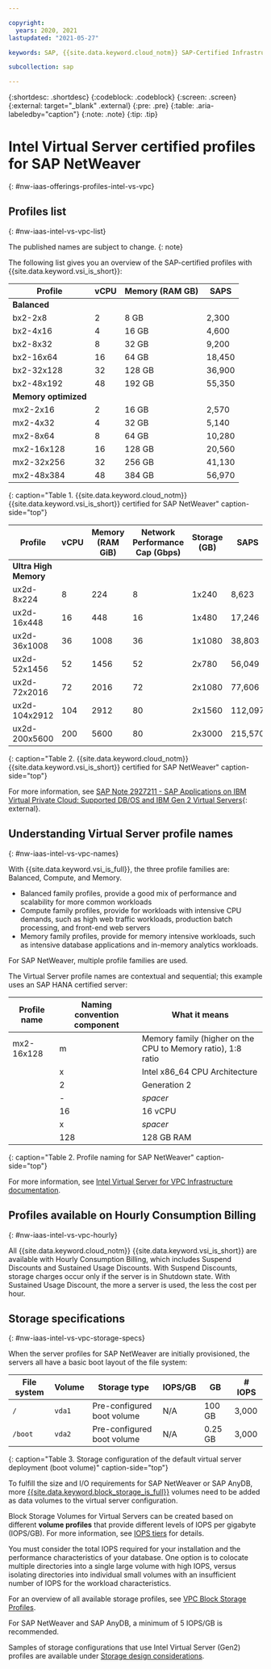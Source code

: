 ```yaml
---

copyright:
  years: 2020, 2021
lastupdated: "2021-05-27"

keywords: SAP, {{site.data.keyword.cloud_notm}} SAP-Certified Infrastructure, {{site.data.keyword.ibm_cloud_sap}}, SAP Workloads

subcollection: sap

---
```


{:shortdesc: .shortdesc}
{:codeblock: .codeblock}
{:screen: .screen}
{:external: target="_blank" .external}
{:pre: .pre}
{:table: .aria-labeledby="caption"}
{:note: .note}
{:tip: .tip}

# Intel Virtual Server certified profiles for SAP NetWeaver
{: #nw-iaas-offerings-profiles-intel-vs-vpc}

## Profiles list
{: #nw-iaas-intel-vs-vpc-list}

The published names are subject to change.
{: note}

The following list gives you an overview of the SAP-certified profiles with {{site.data.keyword.vsi_is_short}}:

| **Profile** | **vCPU** | **Memory (RAM GB)** | **SAPS** |
| --- | --- | --- | --- |
| **Balanced** | | | |
| bx2-2x8 | 2 | 8 GB | 2,300 |
| bx2-4x16 | 4 | 16 GB |  4,600 |
| bx2-8x32 | 8 | 32 GB |  9,200 |
| bx2-16x64 | 16 | 64 GB | 18,450 |
| bx2-32x128 | 32 | 128 GB | 36,900 |
| bx2-48x192 | 48 | 192 GB | 55,350 |
| **Memory optimized** | | | |
| mx2-2x16 | 2 | 16 GB | 2,570 |
| mx2-4x32 | 4 | 32 GB | 5,140 |
| mx2-8x64 | 8 | 64 GB | 10,280 |
| mx2-16x128 | 16 | 128 GB | 20,560 |
| mx2-32x256 | 32 | 256 GB | 41,130 |
| mx2-48x384 | 48 | 384 GB | 56,970 |
{: caption="Table 1. {{site.data.keyword.cloud_notm}} {{site.data.keyword.vsi_is_short}} certified for SAP NetWeaver" caption-side="top"}

| **Profile** | **vCPU** | **Memory (RAM GiB)** | **Network Performance Cap (Gbps)** | **Storage (GB)** | **SAPS** |
| --- | --- | --- | --- | --- | --- |
| **Ultra High Memory** | | | | | | 
| ux2d-8x224 | 8 | 224 | 8 | 1x240 | 8,623 |
| ux2d-16x448 | 16 | 448 | 16 | 1x480 | 17,246 |
| ux2d-36x1008 | 36 | 1008 | 36 | 1x1080 | 38,803 |
| ux2d-52x1456 | 52 | 1456 | 52 | 2x780 | 56,049 |
| ux2d-72x2016 | 72 | 2016 | 72 | 2x1080 | 77,606 |
| ux2d-104x2912 | 104 | 2912 | 80 | 2x1560 | 112,097 |
| ux2d-200x5600 | 200 | 5600 | 80 | 2x3000 | 215,570 |
{: caption="Table 2. {{site.data.keyword.cloud_notm}} {{site.data.keyword.vsi_is_short}} certified for SAP NetWeaver" caption-side="top"}

For more information, see [SAP Note 2927211 - SAP Applications on IBM Virtual Private Cloud: Supported DB/OS and IBM Gen 2 Virtual Servers](https://launchpad.support.sap.com/#/notes/2927211){: external}.


## Understanding Virtual Server profile names
{: #nw-iaas-intel-vs-vpc-names}

With {{site.data.keyword.vsi_is_full}}, the three profile families are: Balanced, Compute, and Memory.
- Balanced family profiles, provide a good mix of performance and scalability for more common workloads
- Compute family profiles, provide for workloads with intensive CPU demands, such as high web traffic workloads, production batch processing, and front-end web servers
- Memory family profiles, provide for memory intensive workloads, such as intensive database applications and in-memory analytics workloads.

For SAP NetWeaver, multiple profile families are used.

The Virtual Server profile names are contextual and sequential; this example uses an SAP HANA certified server:

| Profile name | Naming convention component | What it means |
| --- | --- | --- |
| mx2-16x128 | m | Memory family (higher on the CPU to Memory ratio), 1:8 ratio|
| | x | Intel x86_64 CPU Architecture |
| | 2 | Generation 2 |
| | - | _spacer_ |
| | 16 | 16 vCPU |
| | x | _spacer_ |
| | 128 | 128 GB RAM |
{: caption="Table 2. Profile naming for SAP NetWeaver" caption-side="top"}

For more information, see [Intel Virtual Server for VPC Infrastructure documentation](/docs/vpc?topic=vpc-profiles).


## Profiles available on Hourly Consumption Billing
{: #nw-iaas-intel-vs-vpc-hourly}

All {{site.data.keyword.cloud_notm}} {{site.data.keyword.vsi_is_short}} are available with Hourly Consumption Billing, which includes Suspend Discounts and Sustained Usage Discounts. With Suspend Discounts, storage charges occur only if the server is in Shutdown state. With Sustained Usage Discount, the more a server is used, the less the cost per hour.


## Storage specifications
{: #nw-iaas-intel-vs-vpc-storage-specs}

When the server profiles for SAP NetWeaver are initially provisioned, the servers all have a basic boot layout of the file system:

| File system | Volume | Storage type | IOPS/GB | GB | \# IOPS |
| --- | --- | --- | --- | --- | --- |
| `/` | `vda1` | Pre-configured boot volume | N/A | 100 GB | 3,000 |
| `/boot` | `vda2` | Pre-configured boot volume | N/A | 0.25 GB | 3,000 |
{: caption="Table 3. Storage configuration of the default virtual server deployment (boot volume)" caption-side="top"}

To fulfill the size and I/O requirements for SAP NetWeaver or SAP AnyDB, more [{{site.data.keyword.block_storage_is_full}}](/docs/vpc?topic=vpc-block-storage-about) volumes need to be added as data volumes to the virtual server configuration.

Block Storage Volumes for Virtual Servers can be created based on different **volume profiles** that provide different levels of IOPS per gigabyte (IOPS/GB). For more information, see [IOPS tiers](/docs/vpc?topic=vpc-block-storage-profiles#tiers) for details.

You must consider the total IOPS required for your installation and the performance characteristics of your database. One option is to colocate multiple directories into a single large volume with high IOPS, versus isolating directories into individual small volumes with an insufficient number of IOPS for the workload characteristics.

For an overview of all available storage profiles, see [VPC Block Storage Profiles](/docs/vpc?topic=vpc-block-storage-profiles).

For SAP NetWeaver and SAP AnyDB, a minimum of 5 IOPS/GB is recommended.

Samples of storage configurations that use Intel Virtual Server (Gen2) profiles are available under [Storage design considerations](/docs/sap?topic=sap-storage-design-considerations).
